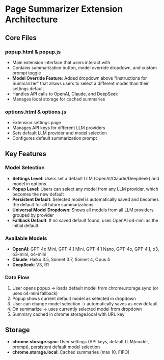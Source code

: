 # Page Summarizer Extension Architecture

## Core Files

### popup.html & popup.js
- Main extension interface that users interact with
- Contains summarization button, model override dropdown, and custom prompt toggle
- **Model Override Feature**: Added dropdown above "Instructions for Summarizer" that allows users to select a different model than their settings default
- Handles API calls to OpenAI, Claude, and DeepSeek
- Manages local storage for cached summaries

### options.html & options.js  
- Extension settings page
- Manages API keys for different LLM providers
- Sets default LLM provider and model selection
- Configures default summarization prompt

## Key Features

### Model Selection
- **Settings Level**: Users set a default LLM (OpenAI/Claude/DeepSeek) and model in options
- **Popup Level**: Users can select any model from any LLM provider, which becomes the new default
- **Persistent Default**: Selected model is automatically saved and becomes the default for all future summarizations
- **Universal Model Dropdown**: Shows all models from all LLM providers grouped by provider
- **Fallback Default**: If no saved default found, uses OpenAI o4-mini as the initial default

### Available Models
- **OpenAI**: GPT-4o Mini, GPT-4.1 Mini, GPT-4.1 Nano, GPT-4o, GPT-4.1, o3, o3-mini, o4-mini
- **Claude**: Haiku 3.5, Sonnet 3.7, Sonnet 4, Opus 4  
- **DeepSeek**: V3, R1

### Data Flow
1. User opens popup → loads default model from chrome.storage.sync (or uses o4-mini fallback)
2. Popup shows current default model as selected in dropdown
3. User can change model selection → automatically saves as new default
4. On summarize → uses currently selected model from dropdown
5. Summary cached in chrome.storage.local with URL key

## Storage
- **chrome.storage.sync**: User settings (API keys, default LLM/model, prompt), persistent default model selection
- **chrome.storage.local**: Cached summaries (max 10, FIFO) 
